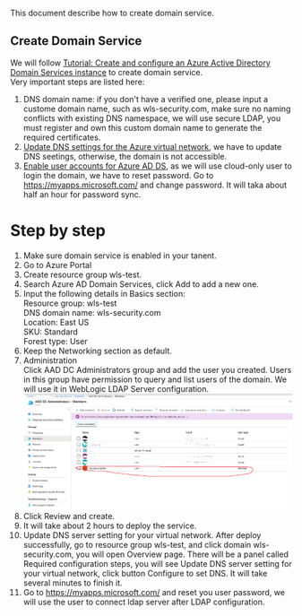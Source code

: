 This document describe how to create domain service.  

## Create Domain Service
We will follow [Tutorial: Create and configure an Azure Active Directory Domain Services instance](https://docs.microsoft.com/en-us/azure/active-directory-domain-services/tutorial-create-instance) to create domain service.  
Very important steps are listed here:  
1. DNS domain name: if you don't have a verified one, please input a custome domain name, such as wls-security.com, make sure no naming conflicts with existing DNS namespace, we will use secure LDAP, you must register and own this custom domain name to generate the required certificates.  
2. [Update DNS settings for the Azure virtual network](https://docs.microsoft.com/en-us/azure/active-directory-domain-services/tutorial-create-instance#update-dns-settings-for-the-azure-virtual-network), we have to update DNS seetings, otherwise, the domain is not accessible.  
3. [Enable user accounts for Azure AD DS](https://docs.microsoft.com/en-us/azure/active-directory-domain-services/tutorial-create-instance#enable-user-accounts-for-azure-ad-ds), as we will use cloud-only user to login the domain, we have to reset password. Go to https://myapps.microsoft.com/ and change password. It will taka about half an hour for password sync.  

# Step by step  
1. Make sure domain service is enabled in your tanent.  
2. Go to Azure Portal  
3. Create resource group wls-test.  
4. Search Azure AD Domain Services, click Add to add a new one.  
5. Input the following details in Basics section:  
   Resource group: wls-test  
   DNS domain name: wls-security.com  
   Location: East US  
   SKU: Standard  
   Forest type: User  
6. Keep the Networking section as default.  
7. Administration  
   Click AAD DC Administrators group and add the user you created. Users in this group have permission to query and list users of the domain. We will use it in WebLogic LDAP Server configuration.  
   ![Add AAD DC Administrators](images/Add-AADDC-Administrators.PNG)  
8. Click Review and create.  
9. It will take about 2 hours to deploy the service.  
10. Update DNS server setting for your virtual network. After deploy successfully, go to resource group wls-test, and click domain wls-security.com, you will open Overview page. There will be a panel called Required configuration steps, you will see Update DNS server setting for your virtual network, click button Configure to set DNS. It will take several minutes to finish it.  
11. Go to https://myapps.microsoft.com/ and reset you user password, we will use the user to connect ldap server after LDAP configuration.  


